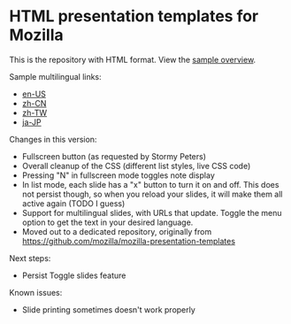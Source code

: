 HTML presentation templates for Mozilla
=======================================

This is the repository with HTML format. View the [sample overview](http://mozilla.github.io/html-presentation-templates/template.html?lang=en-US).

Sample multilingual links:

* [en-US](http://mozilla.github.io/html-presentation-templates/template.html?full=&lang=en-US#shout)
* [zh-CN](http://mozilla.github.io/html-presentation-templates/template.html?full=&lang=zh-CN#shout)
* [zh-TW](http://mozilla.github.io/html-presentation-templates/template.html?full=&lang=zh-TW#shout)
* [ja-JP](http://mozilla.github.io/html-presentation-templates/template.html?full=&lang=ja-JP#shout)

Changes in this version:

* Fullscreen button (as requested by Stormy Peters)
* Overall cleanup of the CSS (different list styles, live CSS code)
* Pressing "N" in fullscreen mode toggles note display
* In list mode, each slide has a "x" button to turn it on and off. This does not persist though, so when you reload your slides, it will make them all active again (TODO I guess)
* Support for multilingual slides, with URLs that update. Toggle the menu option to get the text in your desired language.
* Moved out to a dedicated repository, originally from https://github.com/mozilla/mozilla-presentation-templates

Next steps:

* Persist Toggle slides feature

Known issues:

* Slide printing sometimes doesn't work properly
